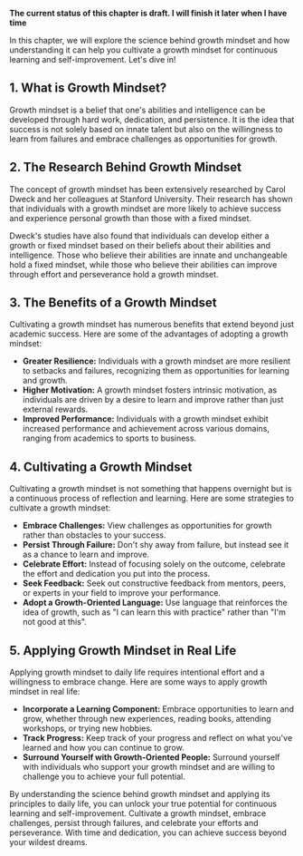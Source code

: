 **The current status of this chapter is draft. I will finish it later when I have time**

In this chapter, we will explore the science behind growth mindset and how understanding it can help you cultivate a growth mindset for continuous learning and self-improvement. Let's dive in!

**1. What is Growth Mindset?**
------------------------------

Growth mindset is a belief that one's abilities and intelligence can be developed through hard work, dedication, and persistence. It is the idea that success is not solely based on innate talent but also on the willingness to learn from failures and embrace challenges as opportunities for growth.

**2. The Research Behind Growth Mindset**
-----------------------------------------

The concept of growth mindset has been extensively researched by Carol Dweck and her colleagues at Stanford University. Their research has shown that individuals with a growth mindset are more likely to achieve success and experience personal growth than those with a fixed mindset.

Dweck's studies have also found that individuals can develop either a growth or fixed mindset based on their beliefs about their abilities and intelligence. Those who believe their abilities are innate and unchangeable hold a fixed mindset, while those who believe their abilities can improve through effort and perseverance hold a growth mindset.

**3. The Benefits of a Growth Mindset**
---------------------------------------

Cultivating a growth mindset has numerous benefits that extend beyond just academic success. Here are some of the advantages of adopting a growth mindset:

* **Greater Resilience:** Individuals with a growth mindset are more resilient to setbacks and failures, recognizing them as opportunities for learning and growth.
* **Higher Motivation:** A growth mindset fosters intrinsic motivation, as individuals are driven by a desire to learn and improve rather than just external rewards.
* **Improved Performance:** Individuals with a growth mindset exhibit increased performance and achievement across various domains, ranging from academics to sports to business.

**4. Cultivating a Growth Mindset**
-----------------------------------

Cultivating a growth mindset is not something that happens overnight but is a continuous process of reflection and learning. Here are some strategies to cultivate a growth mindset:

* **Embrace Challenges:** View challenges as opportunities for growth rather than obstacles to your success.
* **Persist Through Failure:** Don't shy away from failure, but instead see it as a chance to learn and improve.
* **Celebrate Effort:** Instead of focusing solely on the outcome, celebrate the effort and dedication you put into the process.
* **Seek Feedback:** Seek out constructive feedback from mentors, peers, or experts in your field to improve your performance.
* **Adopt a Growth-Oriented Language:** Use language that reinforces the idea of growth, such as "I can learn this with practice" rather than "I'm not good at this".

**5. Applying Growth Mindset in Real Life**
-------------------------------------------

Applying growth mindset to daily life requires intentional effort and a willingness to embrace change. Here are some ways to apply growth mindset in real life:

* **Incorporate a Learning Component:** Embrace opportunities to learn and grow, whether through new experiences, reading books, attending workshops, or trying new hobbies.
* **Track Progress:** Keep track of your progress and reflect on what you've learned and how you can continue to grow.
* **Surround Yourself with Growth-Oriented People:** Surround yourself with individuals who support your growth mindset and are willing to challenge you to achieve your full potential.

By understanding the science behind growth mindset and applying its principles to daily life, you can unlock your true potential for continuous learning and self-improvement. Cultivate a growth mindset, embrace challenges, persist through failures, and celebrate your efforts and perseverance. With time and dedication, you can achieve success beyond your wildest dreams.

